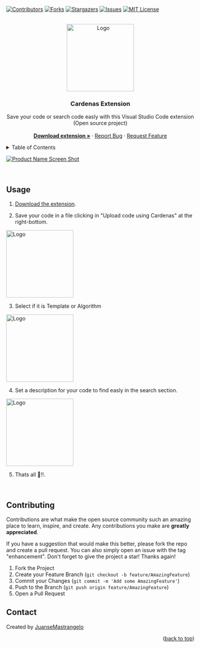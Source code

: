 <div id="top"></div>



<!-- PROJECT SHIELDS -->
<!--
*** I'm using markdown "reference style" links for readability.
*** Reference links are enclosed in brackets [ ] instead of parentheses ( ).
*** See the bottom of this document for the declaration of the reference variables
*** for contributors-url, forks-url, etc. This is an optional, concise syntax you may use.
*** https://www.markdownguide.org/basic-syntax/#reference-style-links
-->
[![Contributors][contributors-shield]][contributors-url]
[![Forks][forks-shield]][forks-url]
[![Stargazers][stars-shield]][stars-url]
[![Issues][issues-shield]][issues-url]
[![MIT License][license-shield]][license-url]


<!-- PROJECT LOGO -->
<br />
<div align="center">
  <a href="https://github.com/CardenasExtension/cardenas-client">
    <img src="https://i.ibb.co/q9v025b/Untitled.png" alt="Logo" height="180">
  </a>

  <h3 align="center">Cardenas Extension</h3>

  <p align="center">
    Save your code or search code easly with this Visual Studio Code extension
    <br />
    (Open source project)
    <br />
    <br />
    <a href="https://marketplace.visualstudio.com/items?itemName=juansemastrangelo.cardenas" target="_blank"><strong>Download extension »</strong></a>
    ·
    <a href="https://github.com/CardenasExtension/cardenas-client/issues" target="_blank">Report Bug</a>
    ·
    <a href="https://github.com/CardenasExtension/cardenas-client/issues" target="_blank">Request Feature</a>
  </p>
</div>



<!-- TABLE OF CONTENTS -->
<details>
  <summary>Table of Contents</summary>
  <ol>
    <li><a href="#usage">Usage</a></li>
    <li><a href="#contact">Contact</a></li>
  </ol>
</details>

[![Product Name Screen Shot][product-screenshot]](https://example.com)

<br />

<!-- Usage -->
## Usage

1. [Download the extension](https://marketplace.visualstudio.com/items?itemName=juansemastrangelo.cardenas).

2. Save your code in a file clicking in "Upload code using Cardenas" at the right-bottom.
<img src="https://i.ibb.co/vkPkhSk/Captura-de-pantalla-2022-02-10-135546.png" alt="Logo" height="180">

3. Select if it is Template or Algorithm
<img src="https://i.ibb.co/8jCqJhV/screenshot.png" alt="Logo" height="180">

4. Set a description for your code to find easly in the search section.
<img src="https://i.ibb.co/tcVGsd6/screenshot.png" alt="Logo" height="180">

5. Thats all 🎉!!. 
<br />

<!-- CONTRIBUTING -->
## Contributing

Contributions are what make the open source community such an amazing place to learn, inspire, and create. Any contributions you make are **greatly appreciated**.

If you have a suggestion that would make this better, please fork the repo and create a pull request. You can also simply open an issue with the tag "enhancement".
Don't forget to give the project a star! Thanks again!

1. Fork the Project
2. Create your Feature Branch (`git checkout -b feature/AmazingFeature`)
3. Commit your Changes (`git commit -m 'Add some AmazingFeature'`)
4. Push to the Branch (`git push origin feature/AmazingFeature`)
5. Open a Pull Request


<!-- CONTACT -->
## Contact
Created by [JuanseMastrangelo](https://github.com/JuanseMastrangelo)
<p align="right">(<a href="#top">back to top</a>)</p>


<!-- MARKDOWN LINKS & IMAGES -->
<!-- https://www.markdownguide.org/basic-syntax/#reference-style-links -->
[contributors-shield]: https://img.shields.io/github/contributors/CardenasExtension/cardenas-client.svg?style=for-the-badge
[contributors-url]: https://github.com/CardenasExtension/cardenas-client/graphs/contributors
[forks-shield]: https://img.shields.io/github/forks/CardenasExtension/cardenas-client.svg?style=for-the-badge
[forks-url]: https://github.com/CardenasExtension/cardenas-client/network/members
[stars-shield]: https://img.shields.io/github/stars/CardenasExtension/cardenas-client.svg?style=for-the-badge
[stars-url]: https://github.com/CardenasExtension/cardenas-client/stargazers
[issues-shield]: https://img.shields.io/github/issues/CardenasExtension/cardenas-client.svg?style=for-the-badge
[issues-url]: https://github.com/CardenasExtension/cardenas-client/issues
[license-shield]: https://img.shields.io/github/license/CardenasExtension/cardenas-client.svg?style=for-the-badge
[license-url]: https://github.com/CardenasExtension/cardenas-client/blob/master/LICENSE.txt
[product-screenshot]: https://i.ibb.co/7bcJkfv/Cardenas-Banner.jpg
